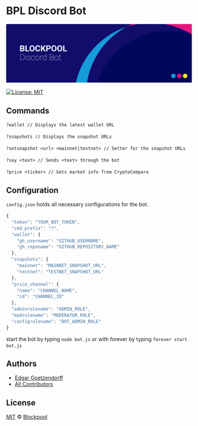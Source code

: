 # BPL Discord Bot

<p align="center">
    <img src="./banner.png" />
</p>

[![License: MIT](https://badgen.now.sh/badge/license/MIT)](https://opensource.org/licenses/MIT)

## Commands 

```
?wallet // Displays the latest wallet URL

?snapshots // Displays the snapshot URLs

?setsnapshot <url> <mainnet|testnet> // Setter for the snapshot URLs

?say <text> // Sends <text> through the bot

?price <ticker> // Gets market info from CryptoCompare
```

## Configuration

`config.json` holds all necessary configurations for the bot.

```javascript
{
  "token": "YOUR_BOT_TOKEN",
  "cmd_prefix": "?",
  "wallet": {
    "gh_username": "GITHUB_USERNAME",
    "gh_reponame": "GITHUB_REPOSITORY_NAME"
  },
  "snapshots": {
    "mainnet": "MAINNET_SNAPSHOT_URL",
    "testnet": "TESTNET_SNAPSHOT_URL"
  },
  "price_channel": {
    "name": "CHANNEL_NAME",
    "id": "CHANNEL_ID"
  },
  "adminrolename": "ADMIN_ROLE",
  "modrolename": "MODERATOR_ROLE",
  "configrolename": "BOT_ADMIN_ROLE"
}
```

start the bot by typing `node bot.js` or with forever by typing `forever start bot.js`

## Authors
- [Edgar Goetzendorff](https://github.com/dated)
- [All Contributors](../../contributors)

## License
[MIT](LICENSE) © [Blockpool](https://blockpool.io)
